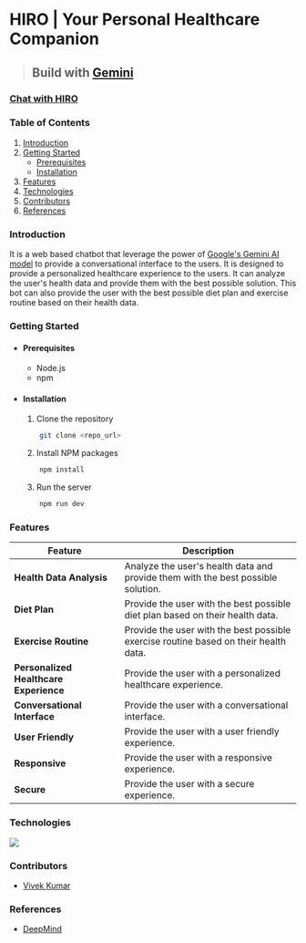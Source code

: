 # **HIRO | Your Personal Healthcare Companion**
> ## **Build with [Gemini](https://deepmind.google/technologies/gemini/#gemini-1.5)**

### [Chat with HIRO](https://hiro-dev-ai.vercel.app/)

### **Table of Contents**

1. [Introduction](#introduction)
2. [Getting Started](#getting-started)
   - [Prerequisites](#prerequisites)
   - [Installation](#installation)
3. [Features](#features)
4. [Technologies](#technologies)
5. [Contributors](#contributors)
6. [References](#references)

### **Introduction**

It is a web based chatbot that leverage the power of [Google's Gemini AI model](https://deepmind.google/technologies/gemini/#gemini-1.5) to provide a conversational interface to the users. It is designed to provide a personalized healthcare experience to the users. It can analyze the user's health data and provide them with the best possible solution. This bot can also provide the user with the best possible diet plan and exercise routine based on their health data.

### **Getting Started**

- #### Prerequisites

  - Node.js
  - npm

- #### Installation

  1. Clone the repository

  ```sh
      git clone <repo_url>
  ```

  2. Install NPM packages

  ```sh
      npm install
  ```

  3. Run the server

  ```sh
      npm run dev
  ```

### **Features**

| Feature                                | Description                                                                          |
| -------------------------------------- | ------------------------------------------------------------------------------------ |
| **Health Data Analysis**               | Analyze the user's health data and provide them with the best possible solution.     |
| **Diet Plan**                          | Provide the user with the best possible diet plan based on their health data.        |
| **Exercise Routine**                   | Provide the user with the best possible exercise routine based on their health data. |
| **Personalized Healthcare Experience** | Provide the user with a personalized healthcare experience.                          |
| **Conversational Interface**           | Provide the user with a conversational interface.                                    |
| **User Friendly**                      | Provide the user with a user friendly experience.                                    |
| **Responsive**                         | Provide the user with a responsive experience.                                       |
| **Secure**                             | Provide the user with a secure experience.                                           |

### **Technologies**

<img src='https://skillicons.dev/icons?i=html,css,bootstrap,js,nodejs,vite,googlecloud&perline=7' width='auto' height='auto'/>

### **Contributors**

- [Vivek Kumar](https://github.com/vivek09thakur)

### **References**

- [DeepMind](https://deepmind.google/technologies/gemini/#gemini-1.5)